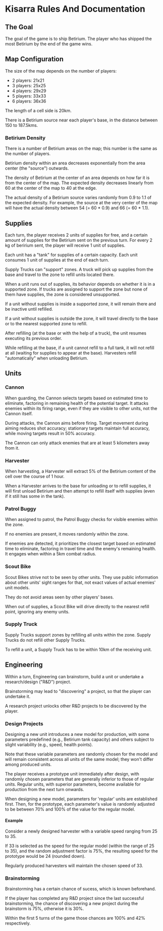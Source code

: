 # Kisarra Rules And Documentation

## The Goal

The goal of the game is to ship Betirium. The player who has shipped the most
Betirium by the end of the game wins.

## Map Configuration

The size of the map depends on the number of players:
 * 2 players: 21x21
 * 3 players: 25x25
 * 4 players: 29x29
 * 5 players: 33x33
 * 6 players: 36x36

The length of a cell side is 20km.

There is a Betirium source near each player's base, in the distance between 150
to 187.5kms.

### Betirium Density

There is a number of Betirium areas on the map; this number is the same as the
number of players.

Betirium density within an area decreases exponentially from the area center
(the "source") outwards.

The density of Betirium at the center of an area depends on how far it is from
the center of the map. The expected density decreases linearly from 60 at the
center of the map to 40 at the edge.

The actual density of a Betirium source varies randomly from 0.9 to 1.1 of the
expected density. For example, the source at the very center of the map will
have the actual density between 54 (= 60 * 0.9) and 66 (= 60 * 1.1).

## Supplies

Each turn, the player receives 2 units of supplies for free, and a certain
amount of supplies for the Betirium sent on the previous turn. For every 2 kg
of beririum sent, the player will receive 1 unit of supplies.

Each unit has a "tank" for supplies of a certain capacity. Each unit consumes
1 unit of supplies at the end of each turn.

Supply Trucks can "support" zones. A truck will pick up supplies from the base
and travel to the zone to refill units located there.

When a unit runs out of supplies, its behavior depends on whether it is in a
supported zone. If trucks are assigned to support the zone but none of them
have supplies, the zone is considered unsupported.

If a unit without supplies is inside a supported zone, it will remain there and
be inactive until refilled.

If a unit without supplies is outside the zone, it will travel directly to the
base or to the nearest supported zone to refill.

After refilling (at the base or with the help of a truck), the unit resumes
executing its previous order.

While refilling at the base, if a unit cannot refill to a full tank, it will
not refill at all (waiting for supplies to appear at the base). Harvesters
refill "automatically" when unloading Betirium.

## Units

### Cannon

When guarding, the Cannon selects targets based on estimated time to eliminate,
factoring in remaining health of the potential target. It attacks enemies
within its firing range, even if they are visible to other units, not the
Cannon itself.

During attacks, the Cannon aims before firing. Target movement during aiming
reduces shot accuracy; stationary targets maintain full accuracy, while moving
targets result in 50% accuracy.

The Cannon can only attack enemies that are at least 5 kilometers away from it.

### Harvester

When harvesting, a Harvester will extract 5% of the Betirium content of the
cell over the course of 1 hour.

When a Harvester arrives to the base for unloading or to refill supplies, it
will first unload Betirium and then attempt to refill itself with supplies
(even if it still has some in the tank).

### Patrol Buggy

When assigned to patrol, the Patrol Buggy checks for visible enemies within the
zone.

If no enemies are present, it moves randomly within the zone.

If enemies are detected, it prioritizes the closest target based on estimated
time to eliminate, factoring in travel time and the enemy's remaining health.
It engages when within a 5km combat radius.

### Scout Bike

Scout Bikes strive not to be seen by other units. They use public information
about other units' sight ranges for that, not exact values of actual enemies'
unit models.

They do not avoid areas seen by other players' bases.

When out of supplies, a Scout Bike will drive directly to the nearest refill
point, ignoring any enemy units.

### Supply Truck

Supply Trucks support zones by refilling all units within the zone. Supply
Trucks do not refill other Supply Trucks.

To refill a unit, a Supply Truck has to be within 10km of the receiving unit.

## Engineering

Within a turn, Engineering can brainstorm, build a unit or undertake a
research/design ("R&D") project.

Brainstorming may lead to "discovering" a project, so that the player can
undertake it.

A research project unlocks other R&D projects to be discovered by the player.

### Design Projects

Designing a new unit introduces a new model for production, with some
parameters predefined (e.g., Betirium tank capacity) and others subject to
slight variability (e.g., speed, health points).

Note that these variable parameters are randomly chosen for the model and will
remain consistent across all units of the same model; they won't differ among
produced units.

The player receives a prototype unit immediately after design, with randomly
chosen parameters that are generally inferior to those of regular units.
Regular units, with superior parameters, become available for production from
the next turn onwards.

When designing a new model, parameters for 'regular' units are established
first. Then, for the prototype, each parameter's value is randomly adjusted to
be between 70% and 100% of the value for the regular model.

#### Example

Consider a newly designed harvester with a variable speed ranging from 25
to 35.

If 33 is selected as the speed for the regular model (within the range of 25
to 35), and the random adjustment factor is 75%, the resulting speed for the
prototype would be 24 (rounded down).

Regularly produced harvesters will maintain the chosen speed of 33.

### Brainstorming

Brainstorming has a certain chance of sucess, which is known beforehand.

If the player has completed any R&D project since the last successful
brainstorming, the chance of discovering a new project during the brainstorm is
75%, otherwise it is 30%.

Within the first 5 turns of the game those chances are 100% and 42%
respectively.
